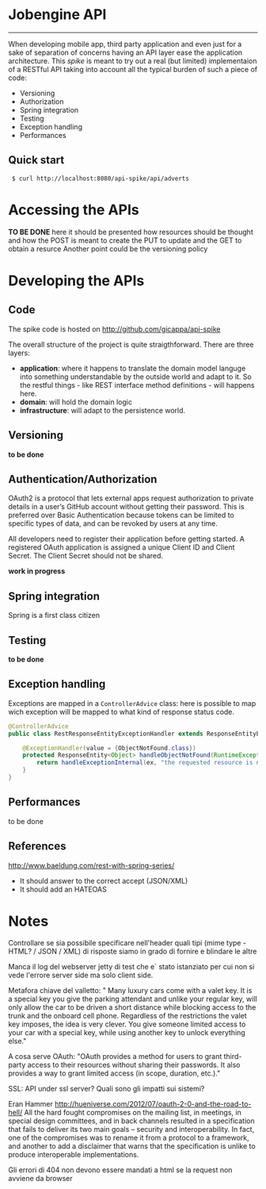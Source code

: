 # Jobengine API

- - -

When developing mobile app, third party application and even just for a sake of separation
of concerns having an API layer ease the application architecture.
This _spike_ is meant to try out a real (but limited) implementaion of a RESTful API taking
into account all the typical burden of such a piece of code:

* Versioning
* Authorization
* Spring integration
* Testing
* Exception handling
* Performances

## Quick start

```shell
 $ curl http://localhost:8080/api-spike/api/adverts
```

# Accessing the APIs
<div class="alert alert-info">
  <strong>TO BE DONE</strong> here it should be presented how resources should be thought
  and how the POST is meant to create the PUT to update and the GET to obtain a resurce
  Another point could be the versioning policy
</div>

# Developing the APIs
## Code
The spike code is hosted on http://github.com/gicappa/api-spike

The overall structure of the project is quite straigthforward. There are three layers:

* __application__: where it happens to translate the domain model languge into something
 understandable by the outside world and adapt to it. So the restful things - like REST
interface method definitions - will happens here.
* __domain__: will hold the domain logic
* __infrastructure__: will adapt to the persistence world.

## Versioning
<div class="alert">
  <strong>to be done</strong>
</div>

## Authentication/Authorization
OAuth2 is a protocol that lets external apps request authorization to private details in a user’s
GitHub account without getting their password. This is preferred over Basic Authentication
because tokens can be limited to specific types of data, and can be revoked by users at any time.

All developers need to register their application before getting started. A registered OAuth
application is assigned a unique Client ID and Client Secret. The Client Secret should not
be shared.
<div class="alert alert-info">
  <strong>work in progress</strong>
</div>

## Spring integration
Spring is a first class citizen

## Testing
<div class="alert alert-info">
  <strong>to be done</strong>
</div>

## Exception handling
Exceptions are mapped in a  ``ControllerAdvice`` class: here is possible to map wich exception
will be mapped to what kind of response status code.
```java
@ControllerAdvice
public class RestResponseEntityExceptionHandler extends ResponseEntityExceptionHandler {

    @ExceptionHandler(value = {ObjectNotFound.class})
    protected ResponseEntity<Object> handleObjectNotFound(RuntimeException ex, WebRequest request) {
        return handleExceptionInternal(ex, "the requested resource is not existent", new HttpHeaders(), HttpStatus.NOT_FOUND, request);
    }
}
```

## Performances
to be done

## References
http://www.baeldung.com/rest-with-spring-series/

* It should answer to the correct accept (JSON/XML)
* It should add an HATEOAS

# Notes
Controllare se sia possibile specificare nell'header quali tipi (mime type - HTML? / JSON / XML)
di risposte siamo in grado di fornire e blindare le altre


Manca il log del webserver jetty di test che e` stato istanziato per cui non si vede l'errore
server side ma solo client side.

Metafora chiave del valletto: " Many luxury cars come with a valet key. It is a special key you give the parking attendant and unlike your regular key, will only allow the car to be driven a short distance while blocking access to the trunk and the onboard cell phone. Regardless of the restrictions the valet key imposes, the idea is very clever. You give someone limited access to your car with a special key, while using another key to unlock everything else."

A cosa serve OAuth: "OAuth provides a method for users to grant third-party access to their resources without sharing their passwords. It also provides a way to grant limited access (in scope, duration, etc.)."

SSL: API under ssl server? Quali sono gli impatti sui sistemi?


 Eran Hammer
http://hueniverse.com/2012/07/oauth-2-0-and-the-road-to-hell/
All the hard fought compromises on the mailing list, in meetings, in special design committees, and in back channels resulted in a specification that fails to deliver its two main goals – security and interoperability. In fact, one of the compromises was to rename it from a protocol to a framework, and another to add a disclaimer that warns that the specification is unlike to produce interoperable implementations.


Gli errori di 404 non devono essere mandati a html se la request non avviene da browser
